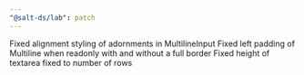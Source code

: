```yaml
---
"@salt-ds/lab": patch
---
```


Fixed alignment styling of adornments in MultilineInput
Fixed left padding of Multiline when readonly with and without a full border
Fixed height of textarea fixed to number of rows
